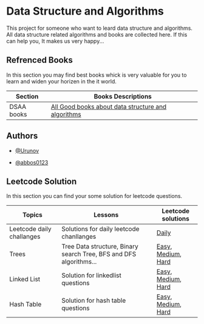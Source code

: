 # Data Structure and Algorithms

This project for someone who want to leard data structure and algorithms. All data structure related algorithms and books are collected here. If this can help you, It makes us very happy...


## Refrenced Books 
In this section you may find best books whick is very valuable for you to learn and widen your horizen in the it world.

| Section | Books Descriptions |
| --- | --- |
| DSAA books | [All Good books about data structure and algorithms](https://github.com/abbos0123/Algorithms-and-System-Design-FAANG/tree/main/Books/Data-Structure-And-Algorithms)|

## Authors

- [@Urunov](https://github.com/Urunov)

- [@abbos0123](https://github.com/abbos0123)

## Leetcode Solution

In this section you can find your some solution for leetcode questions. 

| Topics |  Lessons | Leetcode solutions | 
| --- | --- |----|
|Leetcode daily challanges| Solutions for daily leetcode chanllanges | [Daily](https://github.com/abbos0123/Algorithms-and-System-Design-FAANG/tree/main/Leetcode-Lessons-and-Solutions/Leetcode-solutions/Daily)|
|Trees|Tree Data structure, Binary search Tree, BFS and DFS algorithms...|[Easy](https://github.com/abbos0123/Algorithms-and-System-Design-FAANG/tree/main/Leetcode-Lessons-and-Solutions/Leetcode-solutions/Trees/Easy), [Medium](https://github.com/abbos0123/Algorithms-and-System-Design-FAANG/tree/main/Leetcode-Lessons-and-Solutions/Leetcode-solutions/Trees/Medium), [Hard](https://github.com/abbos0123/Algorithms-and-System-Design-FAANG/tree/main/Leetcode-Lessons-and-Solutions/Leetcode-solutions/Trees/Hard)|
|Linked List| Solution for linkedlist questions|[Easy](https://github.com/abbos0123/Algorithms-and-System-Design-FAANG/tree/main/Leetcode-Lessons-and-Solutions/Leetcode-solutions/Linked-List/Easy), [Medium](https://github.com/abbos0123/Algorithms-and-System-Design-FAANG/tree/main/Leetcode-Lessons-and-Solutions/Leetcode-solutions/Linked-List/Medium), [Hard](https://github.com/abbos0123/Algorithms-and-System-Design-FAANG/tree/main/Leetcode-Lessons-and-Solutions/Leetcode-solutions/Linked-List/Hard)|
|Hash Table | Solution for hash table questions|[Easy](https://github.com/abbos0123/Algorithms-and-System-Design-FAANG/tree/main/Leetcode-Lessons-and-Solutions/Leetcode-solutions/Hash-Table/Easy), [Medium](https://github.com/abbos0123/Algorithms-and-System-Design-FAANG/tree/main/Leetcode-Lessons-and-Solutions/Leetcode-solutions/Hash-Table/Medium), [Hard](https://github.com/abbos0123/Algorithms-and-System-Design-FAANG/tree/main/Leetcode-Lessons-and-Solutions/Leetcode-solutions/Hash-Table/Hard)|
